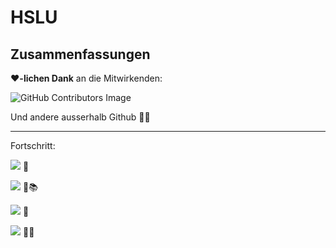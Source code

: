 # HSLU
## Zusammenfassungen

❤️<b>-lichen Dank</b> an die Mitwirkenden:

![GitHub Contributors Image](https://contrib.rocks/image?repo=vigi86/HSLU_Zusammenfassungen)

Und andere ausserhalb Github 🤟🥳

***

Fortschritt:

<a href="https://github.com/vigi86/HSLU_Zusammenfassungen/tree/master/ISF_HS19"><img src="https://img.shields.io/badge/ISF-100%25-green?style=flat"></a> 🌟

<a href="https://github.com/vigi86/HSLU_Zusammenfassungen/tree/master/NETT_HS21"><img src="https://img.shields.io/badge/NETT-WIP-orange?style=flat"></a> 💪📚

<a href="https://github.com/vigi86/HSLU_Zusammenfassungen/tree/master/WEBT_FS20"><img src="https://img.shields.io/badge/WEBT-30%25_stillgelegt-red?style=flat"></a> 💩

![](https://img.shields.io/badge/Alles_andere-unbrauchbar-inactive?style=flat) 🤷‍♂️

